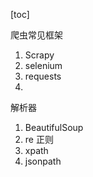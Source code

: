 [toc]

爬虫常见框架

1. Scrapy
2. selenium
3. requests
4. 

解析器

1. BeautifulSoup
2. re 正则 
3. xpath
4. jsonpath 
